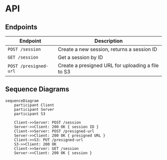 # API

## Endpoints

| Endpoint              | Description                                       |
| --------------------- | ------------------------------------------------- |
| `POST /session`       | Create a new session, returns a session ID        |
| `GET /session`        | Get a session by ID                               |
| `POST /presigned-url` | Create a presigned URL for uploading a file to S3 |


## Sequence Diagrams

```mermaid
sequenceDiagram
    participant Client
    participant Server
    participant S3

    Client->>Server: POST /session
    Server->>Client: 200 OK { session ID }
    Client->>Server: POST /presigned-url
    Server->>Client: 200 OK { presigned URL }
    Client->>S3: PUT /presigned-url
    S3->>Client: 200 OK
    Client->>Server: GET /session
    Server->>Client: 200 OK { session }
```
